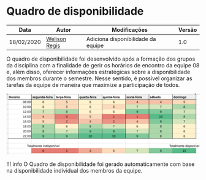 # Quadro de disponibilidade

| Data       | Autor                                        | Modificações                       | Versão |
| ---------- | -------------------------------------------- | ---------------------------------- | ------ |
| 18/02/2020 | [Welison Regis](https://github.com/WelisonR) | Adiciona disponibilidade da equipe | 1.0    |

O quadro de disponibilidade foi desenvolvido após a formação dos grupos da disciplina com a finalidade de gerir os horários de encontro da equipe 08 e, além disso, oferecer informações estratégicas sobre a disponibilidade dos membros durante o semestre. Nesse sentido, é possível organizar as tarefas da equipe de maneira que maximize a participação de todos.

![Quadro de disponibilidade](../assets/img/availability-board.png)

!!! info
    O Quadro de disponibilidade foi gerado automaticamente com base na disponibilidade individual dos membros da equipe.
